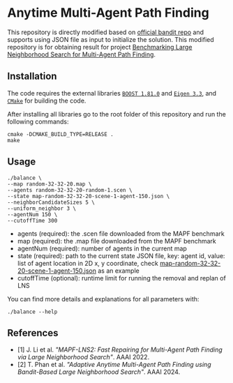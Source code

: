 # Anytime Multi-Agent Path Finding

This repository is directly modified based on [official bandit repo](https://github.com/thomyphan/anytime-mapf) and supports using JSON file as input to initialize the solution. This modified repository is for obtaining result for project [Benchmarking Large Neighborhood Search for Multi-Agent Path Finding](https://github.com/ChristinaTan0704/mapf-lns-benchmark/tree/main).


## Installation
The code requires the external libraries [`BOOST 1.81.0`](https://www.boost.org/) and [`Eigen 3.3`](https://eigen.tuxfamily.org/), and [`CMake`](https://cmake.org) for building the code. 
    
After installing all libraries go to the root folder of this repository and run the following commands: 
```shell script
cmake -DCMAKE_BUILD_TYPE=RELEASE .
make
```

## Usage

```shell
./balance \
--map random-32-32-20.map \
--agents random-32-32-20-random-1.scen \
--state map-random-32-32-20-scene-1-agent-150.json \
--neighborCandidateSizes 5 \
--uniform_neighbor 3 \
--agentNum 150 \
--cutoffTime 300
```
- agents (required): the .scen file downloaded from the MAPF benchmark
- map (required): the .map file downloaded from the MAPF benchmark
- agentNum (required): number of agents in the current map
- state (required): path to the current state JSON file, key: agent id, value: list of agent location in 2D x, y coordinate, check [map-random-32-32-20-scene-1-agent-150.json](map-random-32-32-20-scene-1-agent-150.json) as an example
- cutoffTime (optional): runtime limit for running the removal and replan of LNS

You can find more details and explanations for all parameters with:
```
./balance --help
```



## References 

- [1] J. Li et al. *"MAPF-LNS2: Fast Repairing for Multi-Agent Path Finding via Large Neighborhood Search"*. AAAI 2022.
- [2] T. Phan et al. *"Adaptive Anytime Multi-Agent Path Finding using Bandit-Based Large Neighborhood Search"*. AAAI 2024.
